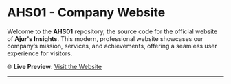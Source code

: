 # AHS01 - Company Website

Welcome to the **AHS01** repository, the source code for the official website of **Ajur's Insights**. This modern, professional website showcases our company’s mission, services, and achievements, offering a seamless user experience for visitors.

🌐 **Live Preview**: [Visit the Website](https://www.ajursinsights.com/)

---
